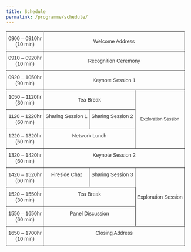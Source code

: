 ```yaml
---
title: Schedule
permalink: /programme/schedule/
---
```

<style type="text/css">
.tg  {border-collapse:collapse;border-spacing:0;}
.tg td{font-family:Arial, sans-serif;font-size:14px;padding:10px 5px;border-style:solid;border-width:1px;overflow:hidden;word-break:normal;border-color:black;}
.tg th{font-family:Arial, sans-serif;font-size:14px;font-weight:normal;padding:10px 5px;border-style:solid;border-width:1px;overflow:hidden;word-break:normal;border-color:black;}
.tg .tg-58jl{color:#333333;border-color:inherit;text-align:center;vertical-align:top}
.tg .tg-j844{color:#333333;border-color:inherit;text-align:center;vertical-align:middle}
.tg .tg-uz5t{color:#333333;border-color:inherit;text-align:center;vertical-align:middle}
.tg .tg-ywz5{font-size:12px;color:#333333;border-color:inherit;text-align:center;vertical-align:middle}
.tg .tg-gaoc{color:#333333;border-color:inherit;text-align:center;vertical-align:top}
.tg .tg-w2a0{color:#333333;text-align:center;vertical-align:middle}
</style>
<table class="tg">
  <tr>
    <th class="tg-j844">0900 – 0910hr<br>(10 min)</th>
    <th class="tg-j844" colspan="3">Welcome Address</th>
  </tr>
  <tr>
    <td class="tg-j844">0910 – 0920hr<br>(10 min)</td>
    <td class="tg-uz5t" colspan="3">Recognition Ceremony</td>
  </tr>
  <tr>
    <td class="tg-j844">0920 – 1050hr<br>(90 min)</td>
    <td class="tg-uz5t" colspan="3">Keynote Session 1</td>
  </tr>
  <tr>
    <td class="tg-j844">1050 – 1120hr<br>(30 min)</td>
    <td class="tg-uz5t" colspan="2">Tea Break</td>
    <td class="tg-ywz5" rowspan="3">Exploration Session</td>
  </tr>
  <tr>
    <td class="tg-gaoc">1120 – 1220hr<br>(60 min)</td>
    <td class="tg-58jl">Sharing Session 1</td>
    <td class="tg-gaoc">Sharing Session 2</td>
  </tr>
  <tr>
    <td class="tg-gaoc">1220 – 1320hr<br>(60 min)</td>
    <td class="tg-58jl" colspan="2">Network Lunch</td>
  </tr>
  <tr>
    <td class="tg-gaoc">1320 – 1420hr<br>(60 min)</td>
    <td class="tg-58jl" colspan="3">Keynote Session 2</td>
  </tr>
  <tr>
    <td class="tg-gaoc">1420 – 1520hr<br>(60 min)</td>
    <td class="tg-58jl">Fireside Chat</td>
    <td class="tg-gaoc">Sharing Session 3</td>
    <td class="tg-w2a0" rowspan="3">Exploration Session</td>
  </tr>
  <tr>
    <td class="tg-gaoc">1520 – 1550hr<br>(30 min)</td>
    <td class="tg-58jl" colspan="2">Tea Break</td>
  </tr>
  <tr>
    <td class="tg-gaoc">1550 – 1650hr<br>(60 min)</td>
    <td class="tg-58jl" colspan="2">Panel Discussion</td>
  </tr>
  <tr>
    <td class="tg-gaoc">1650 – 1700hr<br>(10 min)</td>
    <td class="tg-58jl" colspan="3">Closing Address</td>
  </tr>
</table>
